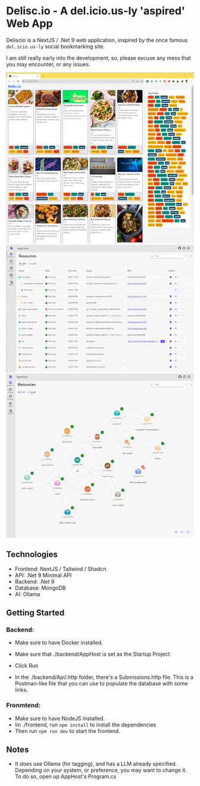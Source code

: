 # Delisc.io - A del.icio.us-ly 'aspired' Web App

Deliscio is a NextJS / .Net 9 web application, inspired by the once famous `del.icio.us-ly` social bookmarking site.

I am still really early into the development, so, please excuse any mess that you may encounter, or any issues.

<img src="https://github.com/Habanerio/delisc.io/blob/main/.images/deliscio-home.png" alt="Homepage" />
<img src="https://github.com/Habanerio/delisc.io/blob/main/.images/aspire-dashboard.png" alt="Aspire Dashboard" />
<img src="https://github.com/Habanerio/delisc.io/blob/main/.images/aspire-graph.png" alt="Aspire Graph" />

## Technologies
- Frontend: NextJS / Tailwind / Shadcn
- API: .Net 9 Minimal API
- Backend: .Net 9
- Database: MongoDB
- AI: Ollama


## Getting Started
### Backend:
- Make sure to have Docker installed.
- Make sure that ./backend/AppHost is set as the Startup Project
- Click Run

- In the ./backend/Api/.http folder, there's a Submissions.http file. 
  This is a Postman-like file that you can use to populate the database with some links.

### Fronmtend:
- Make sure to have NodeJS installed.
- Iin ./frontend, run `npm install` to install the dependencies
- Then run `npm run dev` to start the frontend.

## Notes
- It does use Ollama (for tagging), and has a LLM already specified. 
  Depending on your system, or preference, you may want to change it. 
  To do so, open up AppHost's Program.cs



